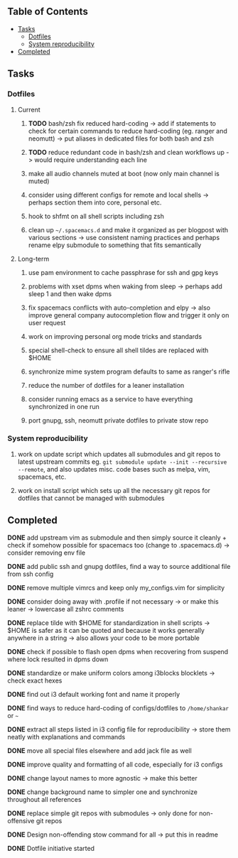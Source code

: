 ## Table of Contents
-   [Tasks](#tasks)
    -   [Dotfiles](#dotfiles)
    -   [System reproducibility](#system-reproducibility)
-   [Completed](#completed)

Tasks
-----

### Dotfiles

1.  Current

    1.  **TODO** bash/zsh fix reduced hard-coding -\> add if
        statements to check for certain commands to reduce hard-coding
        (eg. ranger and neomutt) -\> put aliases in dedicated files for
        both bash and zsh

    2.  **TODO** reduce redundant code in bash/zsh and clean
        workflows up -\> would require understanding each line

    3.  make all audio channels muted at boot (now only main channel is
        muted)

    4.  consider using different configs for remote and local shells -\>
        perhaps section them into core, personal etc.

    5.  hook to shfmt on all shell scripts including zsh

    6.  clean up `~/.spacemacs.d` and make it organized as per blogpost
        with various sections -\> use consistent naming practices and
        perhaps rename elpy submodule to something that fits
        semantically

2.  Long-term

    1.  use pam environment to cache passphrase for ssh and gpg keys

    2.  problems with xset dpms when waking from sleep -\> perhaps add
        sleep 1 and then wake dpms

    3.  fix spacemacs conflicts with auto-completion and elpy -\> also
        improve general company autocompletion flow and trigger it only
        on user request

    4.  work on improving personal org mode tricks and standards

    5.  special shell-check to ensure all shell tildes are replaced with
        \$HOME

    6.  synchronize mime system program defaults to same as ranger\'s
        rifle

    7.  reduce the number of dotfiles for a leaner installation

    8.  consider running emacs as a service to have everything
        synchronized in one run

    9.  port gnupg, ssh, neomutt private dotfiles to private stow repo

### System reproducibility

1.  work on update script which updates all submodules and git repos to
    latest upstream commits eg.
    `git submodule update --init --recursive --remote`, and also updates
    misc. code bases such as melpa, vim, spacemacs, etc.

2.  work on install script which sets up all the necessary git repos for
    dotfiles that cannot be managed with submodules

Completed
---------

**DONE** add upstream vim as submodule and then simply source
it cleanly + check if somehow possible for spacemacs too (change to
.spacemacs.d) -\> consider removing env file

**DONE** add public ssh and gnupg dotfiles, find a way to
source additional file from ssh config

**DONE** remove multiple vimrcs and keep only my_configs.vim
for simplicity

**DONE** consider doing away with .profile if not necessary
-\> or make this leaner -\> lowercase all zshrc comments

**DONE** replace tilde with \$HOME for standardization in
shell scripts -\> \$HOME is safer as it can be quoted and because it
works generally anywhere in a string -\> also allows your code to be
more portable

**DONE** check if possible to flash open dpms when recovering
from suspend where lock resulted in dpms down

**DONE** standardize or make uniform colors among i3blocks
blocklets -\> check exact hexes

**DONE** find out i3 default working font and name it
properly

**DONE** find ways to reduce hard-coding of configs/dotfiles
to `/home/shankar` or `~`

**DONE** extract all steps listed in i3 config file for
reproducibility -\> store them neatly with explanations and commands

**DONE** move all special files elsewhere and add jack file
as well

**DONE** improve quality and formatting of all code,
especially for i3 configs

**DONE** change layout names to more agnostic -\> make this
better

**DONE** change background name to simpler one and
synchronize throughout all references

**DONE** replace simple git repos with submodules -\> only
done for non-offensive git repos

**DONE** Design non-offending stow command for all -\> put
this in readme

**DONE** Dotfile initiative started
